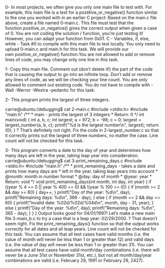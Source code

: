 0- In most projects, we often give you only one main file to test with. For example, this main file is a test for a postitive_or_negative() function similar to the one you worked with in an earlier C project:
Based on the main.c file above, create a file named 0-main.c. This file must test that the function positive_or_negative() gives the correct output when given a case of 0. You are not coding the solution / function, you’re just testing it! However, you can adapt your function from 0x01. C - Variables, if, else, while - Task #0 to compile with this main file to test locally. You only need to upload 0-main.c and main.h for this task. We will provide our own positive_or_negative() function.You are not allowed to add or remove lines of code, you may change only one line in this task. 

1- Copy this main file. Comment out (don’t delete it!) the part of the code that is causing the output to go into an infinite loop. Don’t add or remove any lines of code, as we will be checking your line count. You are only allowed to comment out existing code. You do not have to compile with -Wall -Werror -Wextra -pedantic for this task.

2- This program prints the largest of three integers.

carrie@ubuntu:/debugging$ cat 2-main.c #include <stdio.h> #include "main.h" /** * main - prints the largest of 3 integers * Return: 0 */ int main(void) { int a, b, c; int largest; a = 972; b = -98; c = 0; largest = largest_number(a, b, c); printf("%d is the largest number\n", largest); return (0); }
? That’s definitely not right. Fix the code in 2-largest_number.c so that it correctly prints out the largest of three numbers, no matter the case. Line count will not be checked for this task.

3- This program converts a date to the day of year and determines how many days are left in the year, taking leap year into consideration.
carrie@ubuntu:/debugging$ cat 3-print_remaining_days.c #include <stdio.h> #include "main.h" /** * print_remaining_days - takes a date and prints how many days are * left in the year, taking leap years into account * @month: month in number format * @day: day of month * @year: year * Return: void */ void print_remaining_days(int month, int day, int year) { if ((year % 4 == 0 || year % 400 == 0) && !(year % 100 == 0)) { if (month >= 2 && day >= 60) { day++; } printf("Day of the year: %d\n", day); printf("Remaining days: %d\n", 366 - day); } else { if (month == 2 && day == 60) { printf("Invalid date: %02d/%02d/%04d\n", month, day - 31, year); } else { printf("Day of the year: %d\n", day); printf("Remaining days: %d\n", 365 - day); } } } 
Output looks good for 04/01/1997! Let’s make a new main file 3-main_b.c to try a case that is a leap year: 02/29/2000.
? That doesn’t seem right. Fix the print_remaining_days() function so that the output works correctly for all dates and all leap years. Line count will not be checked for this task.
You can assume that all test cases have valid months (i.e. the value of month will never be less than 1 or greater than 12) and valid days (i.e. the value of day will never be less than 1 or greater than 31). You can assume that all test cases have valid month/day combinations (i.e. there will never be a June 31st or November 31st, etc.), but not all month/day/year combinations are valid (i.e. February 29, 1991 or February 29, 2427).
